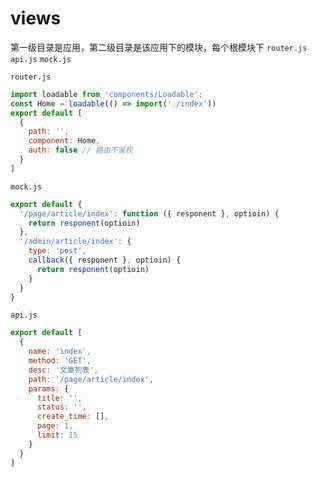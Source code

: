 # views

第一级目录是应用，第二级目录是该应用下的模块，每个根模块下     ```router.js``` ```api.js``` ```mock.js```  

```router.js```
```js
import loadable from 'components/Loadable';
const Home = loadable(() => import('./index'))
export default [
  {
    path: '',
    component: Home,
    auth: false // 路由不鉴权
  }
]

```

```mock.js```
```js
export default {
  '/page/article/index': function ({ responent }, optioin) {
    return responent(optioin)
  },
  '/admin/article/index': {
    type: 'post',
    callback({ responent }, optioin) {
      return responent(optioin)
    }
  }
}
```

```api.js```
```js
export default [
  {
    name: 'index',
    method: 'GET',
    desc: '文章列表',
    path: '/page/article/index',
    params: {
      title: '',
      status: '',
      create_time: [],
      page: 1,
      limit: 15
    }
  }
]
```